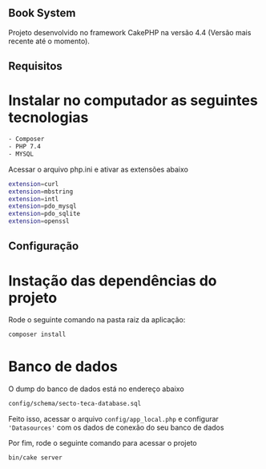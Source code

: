 ## Book System

Projeto desenvolvido no framework CakePHP na versão 4.4 (Versão mais recente até o momento).

## Requisitos

# Instalar no computador as seguintes tecnologias

```bash
- Composer
- PHP 7.4
- MYSQL
```
Acessar o arquivo php.ini e ativar as extensões abaixo

```bash
extension=curl
extension=mbstring
extension=intl
extension=pdo_mysql
extension=pdo_sqlite
extension=openssl
```

## Configuração

# Instação das dependências do projeto

Rode o seguinte comando na pasta raiz da aplicação:

```bash
composer install
```

# Banco de dados

O dump do banco de dados está no endereço abaixo

```bash
config/schema/secto-teca-database.sql
```

Feito isso, acessar o arquivo `config/app_local.php` e configurar `'Datasources'` com os dados de conexão do seu banco de dados


Por fim, rode o seguinte comando para acessar o projeto

```bash
bin/cake server
```



